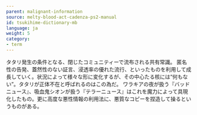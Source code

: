 ```yaml
---
parent: malignant-information
source: melty-blood-act-cadenza-ps2-manual
id: tsukihime-dictionary-mb
language: ja
weight: 5
category:
- term
---
```


タタリ発生の条件となる、閉じたコミュニティーで流布される共有常識。
匿名性の告発、蓋然性のない証言、浸透率の優れた流行、といったものを利用して成長していく。状況によって様々な形に変化するが、その中心たる核には“何もない”。タタリが正体不在と呼ばれるのはこの為だ。
ワラキアの夜が扱う『バッドニュース』、吸血鬼シオンが扱う『テラーニュース』はこれを魔力によって具現化したもの。更に高度な悪性情報の利用法に、悪質なコピーを捏造して操るというものがある。
